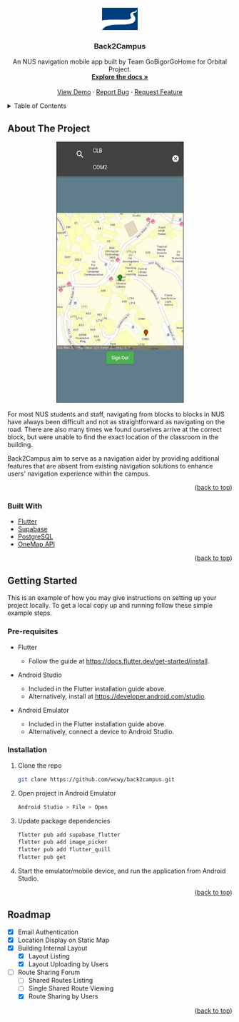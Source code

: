 <div id="top"></div>
<!--
*** Template acknowledgement: https://github.com/othneildrew/Best-README-Template
-->

<!--
[![Contributors][contributors-shield]][contributors-url]
[![Forks][forks-shield]][forks-url]
[![Stargazers][stars-shield]][stars-url]
[![Issues][issues-shield]][issues-url]
[![MIT License][license-shield]][license-url]
[![LinkedIn][linkedin-shield]][linkedin-url]
-->


<!-- PROJECT LOGO -->
<br />
<div align="center">
  
  <a href="https://github.com/wcwy/back2campus">
    <img src="images/logo.png" alt="Logo" width="80" height="50">
  </a>

<h3 align="center">Back2Campus</h3>

  <p align="center">
    An NUS navigation mobile app built by Team GoBigorGoHome for Orbital Project.
    <br />
    <a href="https://github.com/wcwy/back2campus/"><strong>Explore the docs »</strong></a>
    <br />
    <br />
    <a href="https://youtube.com/shorts/bE9oNFRL-_8">View Demo</a>
    ·
    <a href="https://github.com/wcwy/back2campus/issues">Report Bug</a>
    ·
    <a href="https://github.com/wcwy/back2campus/issues">Request Feature</a>
  </p>
</div>

<!-- TABLE OF CONTENTS -->
<details>
  <summary>Table of Contents</summary>
  <ol>
    <li>
      <a href="#about-the-project">About The Project</a>
      <ul>
        <li><a href="#built-with">Built With</a></li>
      </ul>
    </li>
    <li>
      <a href="#getting-started">Getting Started</a>
      <ul>
        <li><a href="#pre-requisites">Prerequisites</a></li>
        <li><a href="#installation">Installation</a></li>
      </ul>
    </li>
    <li><a href="#roadmap">Roadmap</a></li>
<!--
    <li><a href="#contributing">Contributing</a></li>
    <li><a href="#license">License</a></li>
    <li><a href="#contact">Contact</a></li>
    <li><a href="#acknowledgments">Acknowledgments</a></li>
-->
  </ol>
</details>


<!-- ABOUT THE PROJECT -->
## About The Project

<div align="center">
  
  <a href="https://youtube.com/shorts/bE9oNFRL-_8">
    <img src="images/screenshot.jpg" alt="Logo" width="285" height="585">
  </a>
  
</div>

For most NUS students and staff, navigating from blocks to blocks in NUS have always been difficult and not as straightforward as navigating on the road. There are also many times we found ourselves arrive at the correct block, but were unable to find the exact location of the classroom in the building.

Back2Campus aim to serve as a navigation aider by providing additional features that are absent from existing navigation solutions to enhance users' navigation experience within the campus.

<p align="right">(<a href="#top">back to top</a>)</p>



### Built With

* [Flutter](https://flutter.dev/)
* [Supabase](https://supabase.com/)
* [PostgreSQL](https://www.postgresql.org/)
* [OneMap API](https://www.onemap.gov.sg/docs/)

<p align="right">(<a href="#top">back to top</a>)</p>



<!-- GETTING STARTED -->
## Getting Started

This is an example of how you may give instructions on setting up your project locally.
To get a local copy up and running follow these simple example steps.

### Pre-requisites

* Flutter
  + Follow the guide at https://docs.flutter.dev/get-started/install.

* Android Studio
  + Included in the Flutter installation guide above.
  + Alternatively, install at https://developer.android.com/studio.
  
* Android Emulator
  + Included in the Flutter installation guide above.
  + Alternatively, connect a device to Android Studio.

### Installation

1. Clone the repo
   ```sh
   git clone https://github.com/wcwy/back2campus.git
   ```
2. Open project in Android Emulator
   ```sh
   Android Studio > File > Open
   ```
3. Update package dependencies
   ```sh
   flutter pub add supabase_flutter
   flutter pub add image_picker
   flutter pub add flutter_quill
   flutter pub get
   ```
4. Start the emulator/mobile device, and run the application from Android Studio.

<p align="right">(<a href="#top">back to top</a>)</p>



<!-- USAGE EXAMPLES -->
<!--
## Usage

Use this space to show useful examples of how a project can be used. Additional screenshots, code examples and demos work well in this space. You may also link to more resources.

_For more examples, please refer to the [Documentation](https://example.com)_

<p align="right">(<a href="#top">back to top</a>)</p>
-->



<!-- ROADMAP -->
## Roadmap

- [x] Email Authentication
- [x] Location Display on Static Map
- [x] Building Internal Layout
    - [x] Layout Listing
    - [x] Layout Uploading by Users
- [ ] Route Sharing Forum
    - [ ] Shared Routes Listing
    - [ ] Single Shared Route Viewing
    - [x] Route Sharing by Users

<p align="right">(<a href="#top">back to top</a>)</p>



<!-- LICENSE -->
<!--
## License

Distributed under the MIT License. See `LICENSE.txt` for more information.

<p align="right">(<a href="#top">back to top</a>)</p>
-->


<!-- CONTACT -->
<!--
## Contact

Chia Thin Hong - [@twitter_handle](https://twitter.com/twitter_handle) - email@email_client.com
Zhang Yuquan - [@twitter_handle](https://twitter.com/twitter_handle) - email@email_client.com

Project Link: [https://github.com/wcwy/back2campus](https://github.com/wcwy/back2campus)

<p align="right">(<a href="#top">back to top</a>)</p>
-->


<!-- ACKNOWLEDGMENTS -->
<!--
## Acknowledgments

* []()
* []()
* []()

<p align="right">(<a href="#top">back to top</a>)</p>
-->

